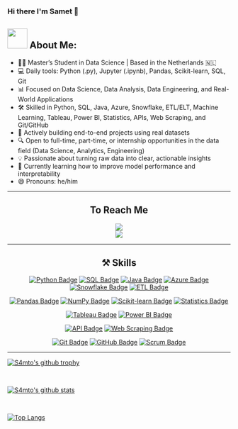 ### Hi there I'm Samet 👋

## <img src="https://raw.githubusercontent.com/TheDudeThatCode/TheDudeThatCode/master/Assets/Developer.gif" width="45px"> About Me:
- 👨‍🎓 Master’s Student in Data Science | Based in the Netherlands 🇳🇱
- 💻 Daily tools: Python (.py), Jupyter (.ipynb), Pandas, Scikit-learn, SQL, Git
- 📊 Focused on Data Science, Data Analysis, Data Engineering, and Real-World Applications
- 🛠 Skilled in Python, SQL, Java, Azure, Snowflake, ETL/ELT, Machine Learning, Tableau, Power BI, Statistics, APIs, Web Scraping, and Git/GitHub
- 📁 Actively building end-to-end projects using real datasets
- 🔍 Open to full-time, part-time, or internship opportunities in the data field (Data Science, Analytics, Engineering)
- 💡 Passionate about turning raw data into clear, actionable insights
- 🌱 Currently learning how to improve model performance and interpretability
- 😄 Pronouns: he/him

---

<center>
  
## To Reach Me  
[![](https://img.shields.io/badge/LinkedIn-0077B5?style=for-the-badge&logo=linkedin&logoColor=white)](https://www.linkedin.com/in/sametakyildiz)  
[![](https://img.shields.io/badge/Gmail-D14836?style=for-the-badge&logo=gmail&logoColor=white)](mailto:samet.akyilldiz@gmail.com)

---

## ⚒️ Skills

[![Python Badge](https://img.shields.io/badge/Python-3776AB?style=for-the-badge&logo=python&logoColor=white)](#)
[![SQL Badge](https://img.shields.io/badge/SQL-4479A1?style=for-the-badge&logo=mysql&logoColor=white)](#)
[![Java Badge](https://img.shields.io/badge/Java-ED8B00?style=for-the-badge&logo=java&logoColor=white)](#)
[![Azure Badge](https://img.shields.io/badge/Azure-0089D6?style=for-the-badge&logo=microsoft-azure&logoColor=white)](#)
[![Snowflake Badge](https://img.shields.io/badge/Snowflake-56B9EB?style=for-the-badge&logo=snowflake&logoColor=white)](#)
[![ETL Badge](https://img.shields.io/badge/ETL/ELT-FF6F61?style=for-the-badge)](#)

[![Pandas Badge](https://img.shields.io/badge/-Pandas-150458?style=for-the-badge&logo=pandas&logoColor=white)](#)
[![NumPy Badge](https://img.shields.io/badge/-NumPy-013243?style=for-the-badge&logo=numpy&logoColor=white)](#)
[![Scikit-learn Badge](https://img.shields.io/badge/Scikit--Learn-F7931E?style=for-the-badge&logo=scikit-learn&logoColor=white)](#)
[![Statistics Badge](https://img.shields.io/badge/Statistics-558B2F?style=for-the-badge)](#)

[![Tableau Badge](https://img.shields.io/badge/Tableau-E97627?style=for-the-badge&logo=tableau&logoColor=white)](#)
[![Power BI Badge](https://img.shields.io/badge/PowerBI-F2C811?style=for-the-badge&logo=powerbi&logoColor=black)](#)

[![API Badge](https://img.shields.io/badge/API-005571?style=for-the-badge)](#)
[![Web Scraping Badge](https://img.shields.io/badge/Webscraping-4CAF50?style=for-the-badge)](#)

[![Git Badge](https://img.shields.io/badge/Git-F05032?style=for-the-badge&logo=git&logoColor=white)](#)
[![GitHub Badge](https://img.shields.io/badge/GitHub-181717?style=for-the-badge&logo=github&logoColor=white)](#)
[![Scrum Badge](https://img.shields.io/badge/Scrum-6DB33F?style=for-the-badge)](#)

---

</center>

[![S4mto's github trophy](https://github-profile-trophy.vercel.app/?username=S4mto&row=1)](https://github.com/ryo-ma/github-profile-trophy)

<br>

[![S4mto's github stats](https://github-readme-stats.vercel.app/api?username=S4mto&theme=blue-green)](https://github.com/anuraghazra/github-readme-stats)

<br>

[![Top Langs](https://github-readme-stats.vercel.app/api/top-langs/?username=S4mto&theme=blue-green)](#)
